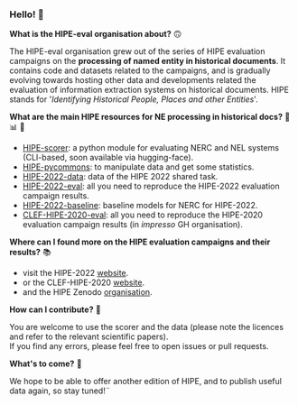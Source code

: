 ### Hello! 👋


**What is the HIPE-eval organisation about?** :upside_down_face: 

The HIPE-eval organisation grew out of the series of HIPE evaluation campaigns on the **processing of named entity in historical documents**. 
It contains code and datasets related to the campaigns, and is gradually evolving towards hosting other data and developments related 
the evaluation of information extraction systems on historical documents. HIPE stands for '*Identifying Historical People, Places and other Entities*'.
<!--(this name was decided upon in a hurry when submitting the first evaluation campaign, and has remained with us )-->


**What are the main HIPE resources for NE processing in historical docs?** :wrench: :bar_chart: :hugs:

- [HIPE-scorer](https://github.com/hipe-eval/HIPE-scorer): a python module for evaluating NERC and NEL systems (CLI-based, soon available via hugging-face).
- [HIPE-pycommons](): to manipulate data and get some statistics.
- [HIPE-2022-data](https://github.com/hipe-eval/HIPE-2022-data): data of the HIPE 2022 shared task.
- [HIPE-2022-eval](https://github.com/hipe-eval/HIPE-2022-data): all you need to reproduce the HIPE-2022 evaluation campaign results. 
- [HIPE-2022-baseline](https://github.com/hipe-eval/HIPE-2022-baseline): baseline models for NERC for HIPE-2022.
- [CLEF-HIPE-2020-eval](https://github.com/impresso/CLEF-HIPE-2020-eval): all you need to reproduce the HIPE-2020 evaluation campaign results (in *impresso* GH organisation). 


**Where can I found more on the HIPE evaluation campaigns and their results?** :books:

- visit the HIPE-2022 [website](https://hipe-eval.github.io/HIPE-2022/).
- or the CLEF-HIPE-2020 [website](https://impresso.github.io/CLEF-HIPE-2020/).
- and the  HIPE Zenodo [organisation](https://zenodo.org/communities/hipe-eval/?page=1&size=20).

**How can I contribute?** :rainbow:

You are welcome to use the scorer and the data (please note the licences and refer to the relevant scientific papers).    
If you find any errors, please feel free to open issues or pull requests.

**What's to come?** :calendar:

We hope to be able to offer another edition of HIPE, and to publish useful data again, so stay tuned!¨


<!--

**Here are some ideas to get you started:**

🙋‍♀️ A short introduction - what is your organization all about?
🌈 Contribution guidelines - how can the community get involved?
👩‍💻 Useful resources - where can the community find your docs? Is there anything else the community should know?
🍿 Fun facts - what does your team eat for breakfast?
🧙 Remember, you can do mighty things with the power of [Markdown](https://docs.github.com/github/writing-on-github/getting-started-with-writing-and-formatting-on-github/basic-writing-and-formatting-syntax)
-->
